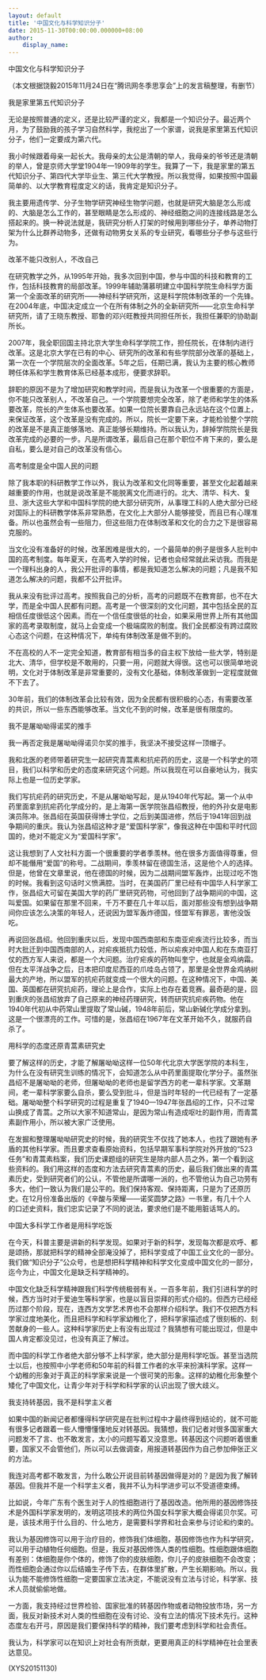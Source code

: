 ```yaml
---
layout: default
title: '中国文化与科学知识分子'
date: 2015-11-30T00:00:00.000000+08:00
author:
    display_name: 
---
```


中国文化与科学知识分子

（本文根据饶毅2015年11月24日在“腾讯网冬季思享会”上的发言稿整理，有删节）

我是家里第五代知识分子

无论是按照普通的定义，还是比较严谨的定义，我都是一个知识分子。最近两个月，为了鼓励我的孩子学习自然科学，我挖出了一个家谱，说我是家里第五代知识分子，他们一定要成为第六代。

我小时候跟着母亲一起长大。我母亲的太公是清朝的举人，我母亲的爷爷还是清朝的举人，曾是京师大学堂1904年—1909年的学生。我算了一下，我是家里的第五代知识分子、第四代大学毕业生、第三代大学教授。所以我觉得，如果按照中国最简单的、以大学教育程度定义的话，我肯定是知识分子。

我主要用遗传学、分子生物学研究神经生物学问题，也就是研究大脑是怎么形成的、大脑是怎么工作的，甚至眼睛是怎么形成的、神经细胞之间的连接线路是怎么搭起来的。换一种说法就是，我研究分析人打架的时候用到哪些分子，单养动物打架为什么比群养动物多，还做有动物男女关系的专业研究，看哪些分子参与这些行为。

改革不能只改别人，不改自己

在研究教学之外，从1995年开始，我多次回到中国，参与中国的科技和教育的工作，包括科技教育的局部改革。1999年辅助蒲慕明建立中国科学院生命科学方面第一个全面改革的研究所——神经科学研究所，这是科学院体制改革的一个先锋。在2004年底，中国决定成立一个在所有体制之外的全新研究所——北京生命科学研究所，请了王晓东教授、耶鲁的邓兴旺教授共同担任所长，我担任兼职的协助副所长。

2007年，我全职回国主持北京大学生命科学学院工作，担任院长，在体制内进行改革。这是北京大学在已有的中心、研究所的改革和有些学院部分改革的基础上，第一次在一个学院层次的全面改革。5年之后，任期已满，我认为主要的核心教师聘任体系和学生教育体系已经基本成形，便要求辞职。

辞职的原因不是为了增加研究和教学时间，而是我认为改革一个很重要的方面是，你不能只改革别人，不改革自己。一个学院要想完全改革，除了老师和学生的体系要改革，院长的产生体系也要改革。如果一位院长要靠自己永远站在这个位置上，来保证改革，这个改革是没有完成的。所以，院长一定要下来，才能检验整个学院的改革是不是真正能够落地、真正能够长期维持。所以我认为，辞掉学院院长是我改革完成的必要的一步。凡是所谓改革，最后自己在那个职位不肯下来的，要么是自私，要么是对自己的改革没有信心。

高考制度是全中国人民的问题

除了我本职的科研教学工作以外，我认为改革和文化同等重要，甚至文化起着越来越重要的作用，也就是说改革是不能脱离文化而进行的。北大、清华、科大、复旦、浙大这些大学和中国科学院的绝大部分研究所，从事理工科的人绝大部分已经对国际上的科研教学体系非常熟悉，在文化上大部分人能够接受，而且已有心理准备。所以也虽然会有一些阻力，但这些阻力在体制改革和文化的合力之下是很容易克服的。

当文化没有准备好的时候，改革困难是很大的，一个最简单的例子是很多人批判中国的高考制度。每年夏天，在高考入学的时候，记者也会经常就此采访我。而我是一个理科出身的人，我公开批评的事情，都是我知道怎么解决的问题；凡是我不知道怎么解决的问题，我都不公开批评。

我从来没有批评过高考。按照我自己的分析，高考的问题既不在教育部，也不在大学，而是全中国人民都有问题。高考是一个很深刻的文化问题，其中包括全民的互相信任度很低这个因素。而在一个信任度很低的社会，如果采用世界上所有其他国家的高考录取制度，就马上会变成一个极端腐败的制度。我们全民都没有跨过腐败心态这个问题，在这种情况下，单纯有体制改革是做不到的。

不在高校的人不一定完全知道，教育部有相当多的自主权下放给一些大学，特别是北大、清华，但学校是不敢用的，只要一用，问题就大得很。这也可以很简单地说明，文化对于体制改革是非常重要的，没有文化基础，体制改革做到一定程度就做不下去了。

30年前，我们的体制改革会比较有效，因为全民都有很积极的心态，有需要改革的共识，所以一些东西能够改革。当文化不到的时候，改革是很有限度的。

我不是屠呦呦得诺奖的推手

我一再否定我是屠呦呦得诺贝尔奖的推手，我坚决不接受这样一顶帽子。

我和北医的老师带着研究生一起研究青蒿素和抗疟药的历史，这是一个科学史的项目，我们以科学和历史的态度来研究这个问题。所以我现在可以自豪地认为，我实际上也是一位历史学家。

我们写抗疟药的研究历史，不是从屠呦呦写起，是从1940年代写起。第一个从中药里面拿到抗疟药化学成分的，是上海第一医学院张昌绍教授，他的外孙女是电影演员陈冲。张昌绍在英国获得博士学位，之后到美国进修，然后于1941年回到战争期间的重庆。我认为张昌绍这种才是“爱国科学家”，像我这种在中国和平时代回国的，绝对不能定义为“爱国科学家”。

这让我想到了人文社科方面一个很重要的学者季羡林。他在很多方面值得尊重，但却不能僭用“爱国”的称号。二战期间，季羡林留在德国生活，这是他个人的选择。但是，他曾在文章里说，他在德国的时候，因为二战期间盟军轰炸，出现过吃不饱的时候。我看到这句话时义愤满腔。当时，在美国药厂里已经有中国华人科学家工作，张昌绍大可留在美国大学的药厂里研究药物，可他回到了战争期间的中国，这叫爱国。如果留在那里不回来，千万不要在几十年以后，面对那些没有想到战争期间你应该怎么决策的年轻人，还说因为盟军轰炸德国，怪盟军有罪恶，害他没饭吃。

再说回张昌绍。他回到重庆以后，发现中国西南部和东南亚疟疾流行比较多，而当时大批迁到中国西南部的人，对疟疾抵抗力较低，所以疟疾对中国人和在东南亚打仗的西方军人来说，都是一个大问题。治疗疟疾的药物叫奎宁，也就是金鸡纳霜。但在太平洋战争之后，日本把印度尼西亚的爪哇岛占领了，那里是全世界金鸡纳树最大的产地，所以盟军的抗疟药就变成一个很大的问题。在这种情况下，中国、美国、英国都在研究抗疟药，理论上是合作，实际上也存在着竞赛。最奇葩的是，回到重庆的张昌绍放弃了自己原来的神经药理研究，转而研究抗疟疾药物。他在1940年代初从中药常山里提取了常山碱，1948年前后，常山新碱化学成分拿到。这是一个很漂亮的工作。可惜的是，张昌绍在1967年在文革开始不久，就服药自杀了。

用科学的态度还原青蒿素研究史

要了解这样的历史，才能了解屠呦呦这样一位50年代北京大学医学院的本科生，为什么在没有研究生训练的情况下，会知道怎么从中药里面提取化学分子。虽然张昌绍不是屠呦呦的老师，但屠呦呦的老师也是留学西方的老一辈科学家。文革期间，老一辈科学家要么自杀，要么受到批斗，但是当时年轻的一代已经有了一定基础。屠呦呦整个科学研究的过程是重复了1940—1947年张昌绍的工作，只不过常山换成了青蒿。之所以大家不知道常山，是因为常山有造成呕吐的副作用，而青蒿素副作用小，所以被大家广泛使用。

在发掘和整理屠呦呦研究史的时候，我的研究生不仅找了她本人，也找了跟她有矛盾的其他科学家。而且要求查看原始资料，包括早期军事科学院对外开放的“523任务”和青蒿素档案，我们历史课题组的研究生是除内部人员之外，第一个看到这些资料的。我们用这样的态度和方法去研究青蒿素的历史，最后我们做出来的青蒿素历史，受到研究者们的公认，不管他是所谓哪一派的，也不管他认为自己功劳有多大，他们一致认为我们是公平的。我们保持客观、保持距离，只是为了还原历史。在12月份准备出版的《辛酸与荣耀——诺奖圆梦之路》一书里，有几十个人的口述史资料，我们忠实记录了不同的说法，要求他们是不能用脏话骂人的。

中国大多科学工作者是用科学吃饭

在今天，科普主要是讲新的科学发现。如果对于新的科学，发现每次都是欢呼、都是颂扬，那就把科学的精神全部淹没掉了，把科学变成了中国工业文化的一部分。我们做“知识分子”公众号，也是想把科学精神和科学文化变成中国文化的一部分，迄今为止，中国文化是缺乏科学精神的。

中国文化缺乏科学精神跟我们科学传统极弱有关。一百多年前，我们引进科学的时候，西方当时对于爱迪生等科学家，也是以盲目崇拜的形式介绍的。但西方已经经历过那个阶段，现在，连西方文学艺术界也不会那样介绍科学。我们不仅把西方科学家过度地美化，而且把科学和科学家幼稚化了，把科学家描述成了很刻板的、刻苦献身的一些人。这种科学家历史上有没有出现过？我猜想有可能出现过，但是中国人肯定都没见过，也没有真正了解过。

而中国的科学工作者绝大部分够不上科学家，绝大部分是用科学吃饭。甚至当选院士以后，也按照中小学老师和50年前的科普工作者的水平来扮演科学家。这样一个幼稚的形象对于真正的科学家来说是一个很可笑的形象。这样的幼稚化形象整个矮化了中国文化，让青少年对于科学和科学家的认识出现了很大歧义。

我支持转基因，我不是科学主义者

如果中国的新闻记者都懂得科学研究是在批判过程中才最终得到结论的，就不可能有很多记者跟着一些人懵懵懂懂地反对转基因。我猜想，我们记者对很多国家重大问题发不了言、也不敢发言，太小的问题写着又没意思。转基因这个问题听着很重要，国家又不会管他们，所以可以去做调查，用报道转基因作为自己参加伸张正义的方法。

我连对高考都不敢发言，为什么敢公开说目前转基因做得是对的？是因为我了解转基因。但我并不是一个科学主义者，我并不认为科学进步可以不受道德束缚。

比如说，今年广东有个医生对于人的性细胞进行了基因改造。他所用的基因修饰技术是外国科学家发明的，发明这项技术的两位外国女科学家大概会得诺贝尔奖。可是，该技术用于什么目的、什么地方，是需要科学界和社会来参与讨论和约束的。

我认为基因修饰可以用于治疗目的，修饰我们体细胞，基因修饰也作为科学研究，可以用于动植物任何细胞。但是，我反对基因修饰人类的性细胞。性细胞跟体细胞有差别：体细胞是你个体的，修饰了你的皮肤细胞，你儿子的皮肤细胞不会改变；而性细胞会通过你以后结婚生子传下去，在群体里扩散，产生长期影响。所以，我认为能不能修饰性细胞一定要国家立法决定，不能说没有立法与讨论，科学家、技术人员就偷偷地做。

一方面，我支持经过世界检验、国家批准的转基因作物或者动物投放市场，另一方面，我反对新技术对人类的性细胞在没有讨论、没有立法的情况下技术先行。这种态度左右开弓，原因是我们要保持科学的精神，我们要考虑到科学和社会责任。

我认为，科学家可以在知识上对社会有所贡献，更要用真正的科学精神在社会里表达意见。

(XYS20151130)

